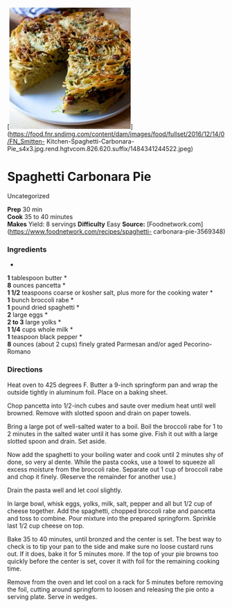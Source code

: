 ﻿

[![](./images/b291191d-4a64-4769-8657-87e30473cf48.jpg)](https://food.fnr.sndimg.com/content/dam/images/food/fullset/2016/12/14/0/FN_Smitten-
Kitchen-Spaghetti-Carbonara-
Pie_s4x3.jpg.rend.hgtvcom.826.620.suffix/1484341244522.jpeg)

#  Spaghetti Carbonara Pie

Uncategorized

  
**Prep** 30 min  
**Cook** 35 to 40 minutes  
**Makes** Yield: 8 servings
**Difficulty** Easy
**Source:** [Foodnetwork.com](https://www.foodnetwork.com/recipes/spaghetti-
carbonara-pie-3569348)

###  Ingredients

  *  
**1** tablespoon butter
  *   
**8** ounces pancetta
  *   
**1 1/2** teaspoons coarse or kosher salt, plus more for the cooking water
  *   
**1** bunch broccoli rabe
  *   
**1** pound dried spaghetti
  *   
**2** large eggs
  *   
**2 to 3** large yolks
  *   
**1 1/4** cups whole milk
  *   
**1** teaspoon black pepper
  *   
**8** ounces (about 2 cups) finely grated Parmesan and/or aged Pecorino-Romano

###  Directions

Heat oven to 425 degrees F. Butter a 9-inch springform pan and wrap the
outside tightly in aluminum foil. Place on a baking sheet.

Chop pancetta into 1/2-inch cubes and saute over medium heat until well
browned. Remove with slotted spoon and drain on paper towels.

Bring a large pot of well-salted water to a boil. Boil the broccoli rabe for 1
to 2 minutes in the salted water until it has some give. Fish it out with a
large slotted spoon and drain. Set aside.

Now add the spaghetti to your boiling water and cook until 2 minutes shy of
done, so very al dente. While the pasta cooks, use a towel to squeeze all
excess moisture from the broccoli rabe. Separate out 1 cup of broccoli rabe
and chop it finely. (Reserve the remainder for another use.)

Drain the pasta well and let cool slightly.

In large bowl, whisk eggs, yolks, milk, salt, pepper and all but 1/2 cup of
cheese together. Add the spaghetti, chopped broccoli rabe and pancetta and
toss to combine. Pour mixture into the prepared springform. Sprinkle last 1/2
cup cheese on top.

Bake 35 to 40 minutes, until bronzed and the center is set. The best way to
check is to tip your pan to the side and make sure no loose custard runs out.
If it does, bake it for 5 minutes more. If the top of your pie browns too
quickly before the center is set, cover it with foil for the remaining cooking
time.

Remove from the oven and let cool on a rack for 5 minutes before removing the
foil, cutting around springform to loosen and releasing the pie onto a serving
plate. Serve in wedges.

